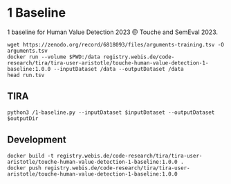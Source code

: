 1 Baseline
==========
1 baseline for Human Value Detection 2023 @ Touche and SemEval 2023.

```
wget https://zenodo.org/record/6818093/files/arguments-training.tsv -O arguments.tsv
docker run --volume $PWD:/data registry.webis.de/code-research/tira/tira-user-aristotle/touche-human-value-detection-1-baseline:1.0.0 --inputDataset /data --outputDataset /data
head run.tsv
```


TIRA
----
```
python3 /1-baseline.py --inputDataset $inputDataset --outputDataset $outputDir
```


Development
-----------
```
docker build -t registry.webis.de/code-research/tira/tira-user-aristotle/touche-human-value-detection-1-baseline:1.0.0 .
docker push registry.webis.de/code-research/tira/tira-user-aristotle/touche-human-value-detection-1-baseline:1.0.0
```

